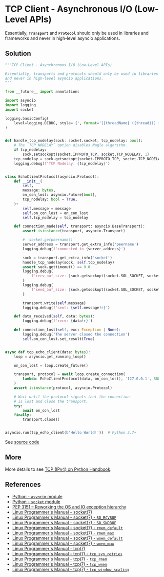 # TCP Client - Asynchronous I/O (Low-Level APIs)

Essentially, **`Transport`** and **`Protocol`** should only be used in libraries and frameworks
and never in high-level asyncio applications.

## Solution

```python
"""TCP Client - Asynchronous I/O (Low-Level APIs).

Essentially, transports and protocols should only be used in libraries and frameworks
and never in high-level asyncio applications.
"""

from __future__ import annotations

import asyncio
import logging
import socket

logging.basicConfig(
    level=logging.DEBUG, style='{', format='[{threadName} ({thread})] {message}'
)


def handle_tcp_nodelay(sock: socket.socket, tcp_nodelay: bool):
    # The `TCP_NODELAY` option disables Nagle algorithm.
    if tcp_nodelay:
        sock.setsockopt(socket.IPPROTO_TCP, socket.TCP_NODELAY, 1)
    tcp_nodelay = sock.getsockopt(socket.IPPROTO_TCP, socket.TCP_NODELAY) != 0
    logging.debug(f'TCP Nodelay: {tcp_nodelay}')


class EchoClientProtocol(asyncio.Protocol):
    def __init__(
        self,
        message: bytes,
        on_con_lost: asyncio.Future[bool],
        tcp_nodelay: bool = True,
    ):
        self.message = message
        self.on_con_lost = on_con_lost
        self.tcp_nodelay = tcp_nodelay

    def connection_made(self, transport: asyncio.BaseTransport):
        assert isinstance(transport, asyncio.Transport)

        # `socket.getpeername()`
        server_address = transport.get_extra_info('peername')
        logging.debug(f'connected to {server_address}')

        sock = transport.get_extra_info('socket')
        handle_tcp_nodelay(sock, self.tcp_nodelay)
        assert sock.gettimeout() == 0.0
        logging.debug(
            f'recv_buf_size: {sock.getsockopt(socket.SOL_SOCKET, socket.SO_RCVBUF)}'
        )
        logging.debug(
            f'send_buf_size: {sock.getsockopt(socket.SOL_SOCKET, socket.SO_SNDBUF)}'
        )

        transport.write(self.message)
        logging.debug(f'sent: {self.message!r}')

    def data_received(self, data: bytes):
        logging.debug(f'recv: {data!r}')

    def connection_lost(self, exc: Exception | None):
        logging.debug('The server closed the connection')
        self.on_con_lost.set_result(True)


async def tcp_echo_client(data: bytes):
    loop = asyncio.get_running_loop()

    on_con_lost = loop.create_future()

    transport, protocol = await loop.create_connection(
        lambda: EchoClientProtocol(data, on_con_lost), '127.0.0.1', 8888
    )
    assert isinstance(protocol, asyncio.Protocol)

    # Wait until the protocol signals that the connection
    # is lost and close the transport.
    try:
        await on_con_lost
    finally:
        transport.close()


asyncio.run(tcp_echo_client(b'Hello World!'))  # Python 3.7+
```

See [source code](https://github.com/leven-cn/python-cookbook/blob/main/examples/core/tcp_client_asyncio_low_api.py)

## More

More details to see [TCP (IPv4) on Python Handbook](https://leven-cn.github.io/python-handbook/recipes/core/tcp_ipv4).

## References

- [Python - `asyncio` module](https://docs.python.org/3/library/asyncio.html)
- [Python - `socket` module](https://docs.python.org/3/library/socket.html)
- [PEP 3151 – Reworking the OS and IO exception hierarchy](https://peps.python.org/pep-3151/)
- [Linux Programmer's Manual - socket(7)](https://manpages.debian.org/bullseye/manpages/socket.7.en.html)
- [Linux Programmer's Manual - socket(7) - `SO_RCVBUF`](https://manpages.debian.org/bullseye/manpages/socket.7.en.html#SO_RCVBUF)
- [Linux Programmer's Manual - socket(7) - `SO_SNDBUF`](https://manpages.debian.org/bullseye/manpages/socket.7.en.html#SO_SNDBUF)
- [Linux Programmer's Manual - socket(7) - `rmem_default`](https://manpages.debian.org/bullseye/manpages/socket.7.en.html#rmem_default)
- [Linux Programmer's Manual - socket(7) - `rmem_max`](https://manpages.debian.org/bullseye/manpages/socket.7.en.html#rmem_max)
- [Linux Programmer's Manual - socket(7) - `wmem_default`](https://manpages.debian.org/bullseye/manpages/socket.7.en.html#wmem_default)
- [Linux Programmer's Manual - socket(7) - `wmem_max`](https://manpages.debian.org/bullseye/manpages/socket.7.en.html#wmem_max)
- [Linux Programmer's Manual - tcp(7)](https://manpages.debian.org/bullseye/manpages/tcp.7.en.html)
- [Linux Programmer's Manual - tcp(7) - `tcp_syn_retries`](https://manpages.debian.org/bullseye/manpages/tcp.7.en.html#tcp_syn_retries)
- [Linux Programmer's Manual - tcp(7) - `tcp_rmem`](https://manpages.debian.org/bullseye/manpages/tcp.7.en.html#tcp_rmem)
- [Linux Programmer's Manual - tcp(7) - `tcp_wmem`](https://manpages.debian.org/bullseye/manpages/tcp.7.en.html#tcp_wmem)
- [Linux Programmer's Manual - tcp(7) - `tcp_window_scaling`](https://manpages.debian.org/bullseye/manpages/tcp.7.en.html#tcp_window_scaling)
